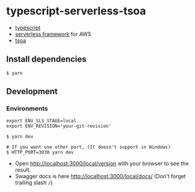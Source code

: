 # typescript-serverless-tsoa
- [typescript](https://www.typescriptlang.org/)
- [serverless framework](https://www.serverless.com/framework/docs/getting-started/) for AWS
- [tsoa](https://tsoa-community.github.io/docs/)

## Install dependencies

```
$ yarn
```

## Development

### Environments

```
export ENV_SLS_STAGE=local
export ENV_REVISION='your-git-revision'
```

```
$ yarn dev

# If you want use other port, (It doesn't support in Windows)
$ HTTP_PORT=3030 yarn dev
```

- Open [http://localhost:3000/local/version](http://localhost:3000/local/version) with your browser to see the result.
- Swagger docs is here [http://localhost:3000/local/docs/](http://localhost:3000/local/docs/) (Don't forget trailing slash `/`)
